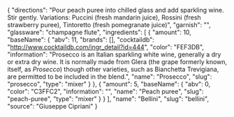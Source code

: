 {
    "directions": "Pour peach puree into chilled glass and add sparkling wine. Stir gently. Variations: Puccini (fresh mandarin juice), Rossini (fresh strawberry puree), Tintoretto (fresh pomegranate juice)",
    "garnish": "",
    "glassware": "champagne flute",
    "ingredients": [
        {
            "amount": 10,
            "baseName": {
                "abv": 11,
                "brands": [],
                "cocktaildb": "http://www.cocktaildb.com/ingr_detail?id=444",
                "color": "FEF3DB",
                "information": "Prosecco is an Italian sparkling white wine, generally a dry or extra dry wine. It is normally made from Glera (the grape formerly known, itself, as *Prosecco*) though other varieties, such as Bianchetta Trevigiana, are permitted to be included in the blend.",
                "name": "Prosecco",
                "slug": "prosecco",
                "type": "mixer"
            }
        },
        {
            "amount": 5,
            "baseName": {
                "abv": 0,
                "color": "C3FFC2",
                "information": "",
                "name": "Peach puree",
                "slug": "peach-puree",
                "type": "mixer"
            }
        }
    ],
    "name": "Bellini",
    "slug": "bellini",
    "source": "Giuseppe Cipriani"
}